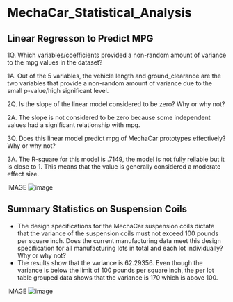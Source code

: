 # MechaCar_Statistical_Analysis

## Linear Regresson to Predict MPG 
1Q. Which variables/coefficients provided a non-random amount of variance to the mpg values in the dataset?

1A. Out of the 5 variables, the vehicle length and ground_clearance are the two variables that provide a non-random amount of variance due to the small p-value/high significant level. 


2Q. Is the slope of the linear model considered to be zero? Why or why not?

2A. The slope is not considered to be zero because some independent values had a significant relationship with mpg. 

3Q. Does this linear model predict mpg of MechaCar prototypes effectively? Why or why not?

3A. The R-square for this model is .7149, the model is not fully reliable but it is close to 1. This means that the value is generally considered a moderate effect size. 

IMAGE 
![image](https://user-images.githubusercontent.com/100107588/173235507-65ad6c64-8ebc-49a8-a271-0fb9280be814.png)


## Summary Statistics on Suspension Coils
* The design specifications for the MechaCar suspension coils dictate that the variance of the suspension coils must not exceed 100 pounds per square inch. Does the current manufacturing data meet this design specification for all manufacturing lots in total and each lot individually? Why or why not?
* The results show that the variance is 62.29356. Even though the variance is below the limit of 100 pounds per square inch, the per lot table grouped data shows that the variance is 170 which is above 100. 

IMAGE 
![image](https://user-images.githubusercontent.com/100107588/173237298-c22742a2-f5ff-494a-ad0e-4773c0881e24.png)

